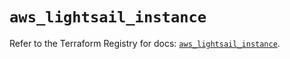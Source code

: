 # `aws_lightsail_instance`

Refer to the Terraform Registry for docs: [`aws_lightsail_instance`](https://registry.terraform.io/providers/hashicorp/aws/6.3.0/docs/resources/lightsail_instance).
